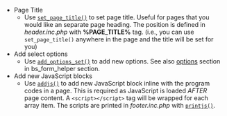 - Page Title
	- Use [`set_page_title()`](#set_page_title) to set page title. Useful for pages that you would like an separate page heading. The position is defined in *header.inc.php* with **%PAGE_TITLE%** tag. (i.e., you can use `set_page_title()` anywhere in the page and the title will be set for you)
- Add select options
	- Use [`add_options_set()`](#add_options_set) to add new options. See also [options](#7-options) section in bs_form_helper section.
- Add new JavaScript blocks
	- Use [`addjs()`](#addjs) to add new JavaScript block inline with the program codes in a page. This is required as JavaScript is loaded *AFTER* page content. A `<script></script>` tag will be wrapped for each array item. The scripts are printed in *footer.inc.php* with [`printjs()`](#printjs).